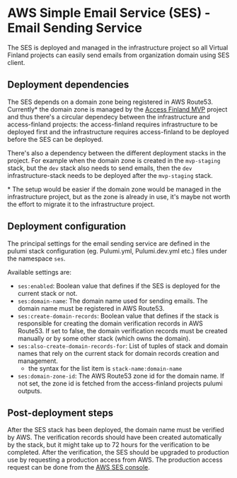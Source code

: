 # AWS Simple Email Service (SES) - Email Sending Service

The SES is deployed and managed in the infrastructure project so all Virtual Finland projects can easily send emails from organization domain using SES client.

## Deployment dependencies

The SES depends on a domain zone being registered in AWS Route53. Currently\* the domain zone is managed by the [Access Finland MVP](https://github.com/Virtual-Finland-Development/access-finland) project and thus there's a circular dependecy between the infrastructure and access-finland projects: the access-finland requires infrastructure to be deployed first and the infrastructure requires access-finland to be deployed before the SES can be deployed.

There's also a dependency between the different deployment stacks in the project. For example when the domain zone is created in the `mvp-staging` stack, but the `dev` stack also needs to send emails, then the `dev` infrastructure-stack needs to be deployed after the `mvp-staging` stack. 

\* The setup would be easier if the domain zone would be managed in the infrastructure project, but as the zone is already in use, it's maybe not worth the effort to migrate it to the infrastructure project.

## Deployment configuration

The principal settings for the email sending service are defined in the pulumi stack configuration (eg. Pulumi.yml, Pulumi.dev.yml etc.) files under the namespace `ses`. 

Available settings are:

- `ses:enabled`: Boolean value that defines if the SES is deployed for the current stack or not.
- `ses:domain-name`: The domain name used for sending emails. The domain name must be registered in AWS Route53.
- `ses:create-domain-records`: Boolean value that defines if the stack is responsible for creating the domain verification records in AWS Route53. If set to false, the domain verification records must be created manually or by some other stack (which owns the domain).
- `ses:also-create-domain-records-for`: List of tuples of stack and domain names that rely on the current stack for domain records creation and management.
  - the syntax for the list item is `stack-name:domain-name`
- `ses:domain-zone-id`: The AWS Route53 zone id for the domain name. If not set, the zone id is fetched from the access-finland projects pulumi outputs.

## Post-deployment steps

After the SES stack has been deployed, the domain name must be verified by AWS. The verification records should have been created automatically by the stack, but it might take up to 72 hours for the verification to be completed. After the verification, the SES should be upgraded to production use by requesting a production access from AWS. The production access request can be done from the [AWS SES console](https://console.aws.amazon.com/ses/).